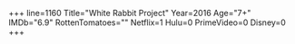 +++
line=1160
Title="White Rabbit Project"
Year=2016
Age="7+"
IMDb="6.9"
RottenTomatoes=""
Netflix=1
Hulu=0
PrimeVideo=0
Disney=0
+++

